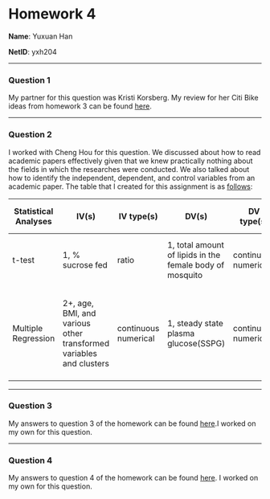 # Homework 4

**Name**: Yuxuan Han

**NetID**: yxh204

---

### Question 1

My partner for this question was Kristi Korsberg. My review for her Citi Bike ideas from homework 3 can be found [here](https://github.com/kevinhan0/PUI2016_kk3374/blob/1847aa364add461bcad3c8e73a2316f6c387e94b/HW3_kk3374/CitibikeReview_yxh204.md).

---

### Question 2

I worked with Cheng Hou for this question. We discussed about how to read academic papers effectively given that we knew practically nothing about the fields in which the researches were conducted. We also talked about how to identify the independent, dependent, and control variables from an academic paper. The table that I created for this assignment is as [follows](https://github.com/kevinhan0/PUI2016_yxh204/blob/master/HW4_yxh204/HW4_2_yxh204.md):

| Statistical Analyses | IV(s)                                                               | IV type(s)           | DV(s)                                                    | DV type(s)           | Control variable | Control variable type | Question to be answered                                                                                                          | H0                             | alpha | link to paper                                                            |
|----------------------|---------------------------------------------------------------------|----------------------|----------------------------------------------------------|----------------------|------------------|-----------------------|----------------------------------------------------------------------------------------------------------------------------------|--------------------------------|-------|--------------------------------------------------------------------------|
| t-test               | 1, % sucrose fed                                                    | ratio                | 1, total amount of lipids in the female body of mosquito | continuous numerical | gender           | nominal               | Does starvationincrease insulin sensitivity in mosquitoes.                                                                       | lipids after <= lipids before  | 0.05  | http://journals.plos.org/plosone/article?id=10.1371/journal.pone.0086183 |
| Multiple Regression  | 2+, age, BMI, and various other transformed  variables and clusters | continuous numerical | 1, steady state plasma glucose(SSPG)                     | continuous numerical | ethnicity        | nominal               | Can insulin resistance for a group of Chinese women be defined precisely through the means of Gauss mixture vector quantization? | N/A                            | N/A   | http://journals.plos.org/plosone/article?id=10.1371/journal.pone.0094129 |

---

### Question 3

My answers to question 3 of the homework can be found [here](https://github.com/kevinhan0/PUI2016_yxh204/blob/master/HW4_yxh204/HW4_3_yxh204.ipynb).I worked on my own for this question.

---

### Question 4

My answers to question 4 of the homework can be found [here](https://github.com/kevinhan0/PUI2016_yxh204/blob/master/HW4_yxh204/HW4_4_yxh204.ipynb). I worked on my own for this question.
